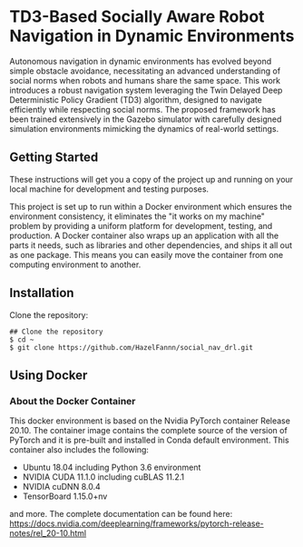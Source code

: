# TD3-Based Socially Aware Robot Navigation in Dynamic Environments

Autonomous navigation in dynamic environments has evolved beyond simple obstacle avoidance, necessitating an advanced understanding of social norms when robots and humans share the same space. This work introduces a robust navigation system leveraging the Twin Delayed Deep Deterministic Policy Gradient (TD3) algorithm, designed to navigate efficiently while respecting social norms. The proposed framework has been trained extensively in the Gazebo simulator with carefully designed simulation environments mimicking the dynamics of real-world settings.

## Getting Started

These instructions will get you a copy of the project up and running on your local machine for development and testing purposes.

This project is set up to run within a Docker environment which ensures the environment consistency, it eliminates the "it works on my machine" problem by providing a uniform platform for development, testing, and production. A Docker container also wraps up an application with all the parts it needs, such as libraries and other dependencies, and ships it all out as one package. This means you can easily move the container from one computing environment to another.

## Installation

Clone the repository:
```shell
## Clone the repository
$ cd ~
$ git clone https://github.com/HazelFannn/social_nav_drl.git
```

## Using Docker

### About the Docker Container
This docker environment is based on the Nvidia PyTorch container Release 20.10. The container image contains the complete source of the version of PyTorch and it is pre-built and installed in Conda default environment. This container also includes the following:

* Ubuntu 18.04 including Python 3.6 environment
* NVIDIA CUDA 11.1.0 including cuBLAS 11.2.1
* NVIDIA cuDNN 8.0.4
* TensorBoard 1.15.0+nv

and more. The complete documentation can be found here: https://docs.nvidia.com/deeplearning/frameworks/pytorch-release-notes/rel_20-10.html